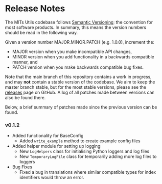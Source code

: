 # Release Notes

The MITs Utils codebase follows [Semantic Versioning](https://semver.org/); the convention
for most software products. In summary, this means the version numbers should be read in the
following way.

Given a version number MAJOR.MINOR.PATCH (e.g. 1.0.0), increment the:

- MAJOR version when you make incompatible API changes,
- MINOR version when you add functionality in a backwards compatible manner, and
- PATCH version when you make backwards compatible bug fixes.

Note that the main branch of this repository contains a work in progress, and  may **not**
contain a stable version of the codebase. We aim to keep the master branch stable, but for the
most stable versions, please see the
[releases](https://github.com/Transport-for-the-North/caf.toolkit/releases)
page on GitHub. A log of all patches made between versions can also be found
there.

Below, a brief summary of patches made since the previous version can be found.

### v0.1.2
- Added functionality for BaseConfig
  - Added `write_example` method to create example config files
- Added helper module for setting up logging
  - New `LogHelpers` class for initialising Python loggers and log files
  - New `TemporaryLogFile` class for temporarily adding more log files to loggers
- Bug Fixes
  - Fixed a bug in translations where similar compatible types for index 
    identifiers would throw an error.
